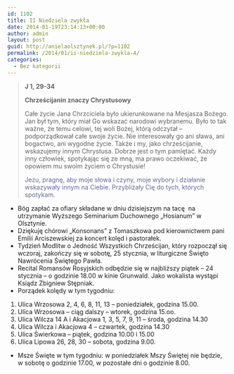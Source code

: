 ```yaml
---
id: 1102
title: II Niedziela zwykła
date: 2014-01-19T23:14:13+00:00
author: admin
layout: post
guid: http://anielaolsztynek.pl/?p=1102
permalink: /2014/01/ii-niedziela-zwykla-4/
categories:
  - Bez kategorii
---
```

> **J 1, 29-34**
> 
> **Chrześcijanin znaczy Chrystusowy**
> 
> Całe życie Jana Chrzciciela było ukierunkowane na Mesjasza Bożego. Jan był tym, który miał Go wskazać narodowi wybranemu. Było to tak ważne, że temu celowi, tej woli Bożej, którą odczytał &#8211; podporządkował całe swoje życie. Nie interesowały go ani sława, ani bogactwo, ani wygodne życie. Także i my, jako chrześcijanie, wskazujemy innym Chrystusa. Dobrze jest o tym pamiętać. Każdy inny człowiek, spotykając się ze mną, ma prawo oczekiwać, że opowiem mu swoim życiem o Chrystusie!
> 
> <span style="color: #666699;">Jezu, pragnę, aby moje słowa i czyny, moje wybory i działanie wskazywały innym na Ciebie. Przybliżały Cię do tych, których spotykam.</span>

  * Bóg zapłać za ofiary składane w dniu dzisiejszym na tacę  na utrzymanie Wyższego Seminarium Duchownego &#8222;Hosianum&#8221; w Olsztynie.
  * Dziękuję chórowi &#8222;Konsonans&#8221; z Tomaszkowa pod kierownictwem pani Emilii Arciszewskiej za koncert kolęd i pastorałek.
  * Tydzień Modlitw o Jedność Wszystkich Chrześcijan, który rozpoczął się wczoraj, zakończy się w sobotę, 25 stycznia, w liturgiczne Święto Nawrócenia Świętego Pawła.
  * Recital Romansów Rosyjskich odbędzie się w najbliższy piątek &#8211; 24 stycznia &#8211; o godzinie 18.00 w kinie Grunwald. Jako wokalista wystąpi Ksiądz Zbigniew Stępniak.
  * Porządek kolędy w tym tygodniu:

 <span style="font-size: 16px;"></span>

  1. Ulica Wrzosowa 2, 4, 6, 8, 11, 13 &#8211; poniedziałek, godzina 15.00.
  2. Ulica Wrzosowa &#8211; ciąg dalszy &#8211; wtorek, godzina 15.oo.
  3. Ulica Wilcza 14 A i Akacjowa 1, 3, 5, 7, 9, 11 &#8211; środa, godzina 14.30
  4. Ulica Wilcza i Akacjowa 4 &#8211; czwartek, godzina 14.30
  5. Ulica Świerkowa &#8211; piątek, godzina 10.00 i 15.00
  6. Ulica Lipowa 26, 28, 30 &#8211; sobota, godzina 9.00.

  * Msze Święte w tym tygodniu: w poniedziałek Mszy Świętej nie będzie, w sobotę o godzinie 17.00, w pozostałe dni o godzinie 8.00.